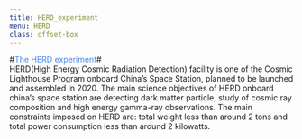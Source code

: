 ```yaml
---
title: HERD_experiment
menu: HERD
class: offset-box
---
```


#<span style="color:rgb(71, 133, 231)">The HERD experiment</span>#
</br> HERD(High Energy Cosmic Radiation Detection) facility is one of the Cosmic Lighthouse Program onboard China’s Space Station, planned to be launched and assembled in 2020. The main science objectives of HERD onboard china’s space station are detecting dark matter particle, study of cosmic ray composition and high energy gamma-ray observations. The main constraints imposed on HERD are: total weight less than around 2 tons and total power consumption less than around 2 kilowatts.
